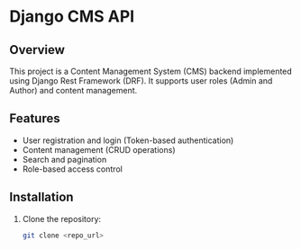 # Django CMS API

## Overview
This project is a Content Management System (CMS) backend implemented using Django Rest Framework (DRF). It supports user roles (Admin and Author) and content management.

## Features
- User registration and login (Token-based authentication)
- Content management (CRUD operations)
- Search and pagination
- Role-based access control

## Installation
1. Clone the repository:
   ```bash
   git clone <repo_url>
